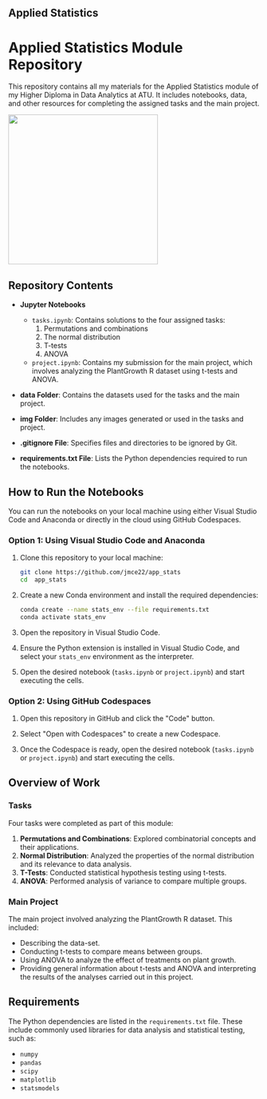 ## Applied Statistics ##

# Applied Statistics Module Repository

This repository contains all my materials for the Applied Statistics module of my Higher Diploma in Data Analytics at ATU. It includes notebooks, data, and other resources for completing the assigned tasks and the main project.

<img src="https://media.istockphoto.com/id/658291850/photo/young-plant-growing-in-sunlight.jpg?s=612x612&w=0&k=20&c=ZH9gmP8dLhwNaWuVbtBz99Fkybg_B0Uanw88QXSdMnY=" width="300">

## Repository Contents

- **Jupyter Notebooks**
  - `tasks.ipynb`: Contains solutions to the four assigned tasks:
    1. Permutations and combinations
    2. The normal distribution
    3. T-tests
    4. ANOVA
  - `project.ipynb`: Contains my submission for the main project, which involves analyzing the PlantGrowth R dataset using t-tests and ANOVA.

- **data Folder**: Contains the datasets used for the tasks and the main project.
- **img Folder**: Includes any images generated or used in the tasks and project.
- **.gitignore File**: Specifies files and directories to be ignored by Git.
- **requirements.txt File**: Lists the Python dependencies required to run the notebooks.

## How to Run the Notebooks

You can run the notebooks on your local machine using either Visual Studio Code and Anaconda or directly in the cloud using GitHub Codespaces.

### Option 1: Using Visual Studio Code and Anaconda

1. Clone this repository to your local machine:
   ```bash
   git clone https://github.com/jmce22/app_stats
   cd  app_stats
   ```

2. Create a new Conda environment and install the required dependencies:
   ```bash
   conda create --name stats_env --file requirements.txt
   conda activate stats_env
   ```

3. Open the repository in Visual Studio Code.

4. Ensure the Python extension is installed in Visual Studio Code, and select your `stats_env` environment as the interpreter.

5. Open the desired notebook (`tasks.ipynb` or `project.ipynb`) and start executing the cells.

### Option 2: Using GitHub Codespaces

1. Open this repository in GitHub and click the "Code" button.

2. Select "Open with Codespaces" to create a new Codespace.

3. Once the Codespace is ready, open the desired notebook (`tasks.ipynb` or `project.ipynb`) and start executing the cells.

## Overview of Work

### Tasks
Four tasks were completed as part of this module:
1. **Permutations and Combinations**: Explored combinatorial concepts and their applications.
2. **Normal Distribution**: Analyzed the properties of the normal distribution and its relevance to data analysis.
3. **T-Tests**: Conducted statistical hypothesis testing using t-tests.
4. **ANOVA**: Performed analysis of variance to compare multiple groups.

### Main Project
The main project involved analyzing the PlantGrowth R dataset. This included:
- Describing the data-set.
- Conducting t-tests to compare means between groups.
- Using ANOVA to analyze the effect of treatments on plant growth.
- Providing general information about t-tests and ANOVA and interpreting the results of the analyses carried out in this project.

## Requirements
The Python dependencies are listed in the `requirements.txt` file. These include commonly used libraries for data analysis and statistical testing, such as:
- `numpy`
- `pandas`
- `scipy`
- `matplotlib`
- `statsmodels`






